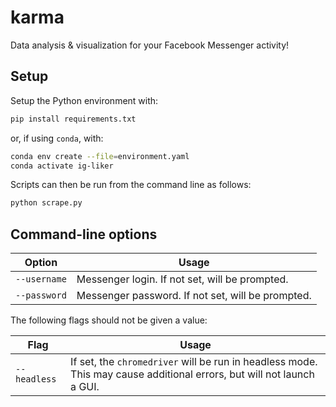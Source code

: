 # karma

Data analysis & visualization for your Facebook Messenger activity!

## Setup

Setup the Python environment with:

```bash
pip install requirements.txt
```

or, if using `conda`, with:

```bash
conda env create --file=environment.yaml
conda activate ig-liker
```

Scripts can then be run from the command line as follows:

```bash
python scrape.py
```

## Command-line options

Option|Usage
-|-
`--username`|Messenger login. If not set, will be prompted.
`--password`|Messenger password. If not set, will be prompted.

The following flags should not be given a value:

Flag|Usage
-|-
`--headless`|If set, the `chromedriver` will be run in headless mode. This may cause additional errors, but will not launch a GUI.
